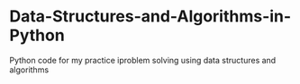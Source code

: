 # Data-Structures-and-Algorithms-in-Python
Python code for my practice iproblem solving using data structures and algorithms

